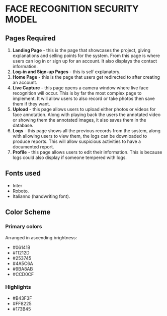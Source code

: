 # FACE RECOGNITION SECURITY MODEL

## Pages Required

1. **Landing Page** - this is the page that showcases the project, giving explanations and selling points for the system. From this page is where users can log in or sign up for an account. It also displays the contact information.
2. **Log-in and Sign-up Pages** - this is self explanatory.
3. **Home Page** - this is the page that users get redirected to after creating an account.
4. **Live Capture** - this page opens a camera window where live face recognition will occur. This is by far the most complex page to implement. It will allow users to also record or take photos then save them if they want.
5. **Upload** - this page allows users to upload either photos or videos for face annotation. Along with playing back the users the annotated video or showing them the annotated images, it also saves them in the database.
6. **Logs** - this page shows all the previous records from the system, along with allowing users to view them, the logs can be downloaded to produce reports. This will allow suspicious activities to have a documented report.
7. **Profile** - this page allows users to edit their information. This is because logs could also display if someone tempered with logs.

## Fonts used

- Inter
- Roboto.
- Italianno (handwriting font).

## Color Scheme

### Primary colors

Arranged in ascending brightness:

- #06141B
- #11212D
- #253745
- #4A5C6A
- #9BA8AB
- #CCD0CF

### Highlights

- #B43F3F
- #FF8225
- #173B45
